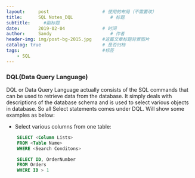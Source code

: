```yaml
---
layout:     post                    # 使用的布局（不需要改）
title:      SQL Notes_DQL              # 标题 
subtitle:     #副标题
date:       2019-02-04              # 时间
author:     Sandy                      # 作者
header-img: img/post-bg-2015.jpg    #这篇文章标题背景图片
catalog: true                       # 是否归档
tags:                               #标签
    - SQL
---
```


### DQL(Data Query Language)

DQL or Data Query Language actually consists of the SQL commands that can be used to retrieve data from the database. It simply deals with descriptions of the database schema and is used to select various objects in database. So all Select statements comes under DQL. Will show some examples as below:

- Select various columns from one table:

```sql
    SELECT <Column Lists>
    FROM <Table Name>
    WHERE <Search Conditons>
```
```sql
    SELECT ID, OrderNumber 
    FROM Orders  
    WHERE ID > 1
```


